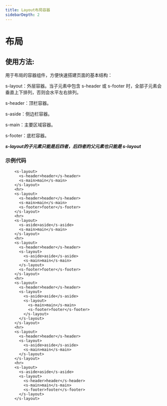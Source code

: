 ```yaml
---
title: Layout布局容器
sidebarDepth: 2
---
```


# 布局

## 使用方法:

用于布局的容器组件，方便快速搭建页面的基本结构：

s-layout：外层容器。当子元素中包含 s-header 或 s-footer 时，全部子元素会垂直上下排列，否则会水平左右排列。

s-header：顶栏容器。

s-aside：侧边栏容器。

s-main：主要区域容器。

s-footer：底栏容器。

***s-layout的子元素只能是后四者，后四者的父元素也只能是 s-layout***

 <layout-demo></layout-demo>

### 示例代码
```
    <s-layout>
      <s-header>header</s-header>
      <s-main>main</s-main>
    </s-layout>
    <hr>
    <s-layout>
      <s-header>header</s-header>
      <s-main>main</s-main>
      <s-footer>footer</s-footer>
    </s-layout>
    <hr>
    <s-layout>
      <s-aside>aside</s-aside>
      <s-main>main</s-main>
    </s-layout>
    <hr>
    <s-layout>
      <s-header>header</s-header>
      <s-layout>
        <s-aside>aside</s-aside>
        <s-main>main</s-main>
      </s-layout>
      <s-footer>footer</s-footer>
    </s-layout>
    <hr>
    <s-layout>
      <s-header>header</s-header>
      <s-layout>
        <s-aside>aside</s-aside>
        <s-layout>
          <s-main>main</s-main>
          <s-footer>footer</s-footer>
        </s-layout>
      </s-layout>
    </s-layout>
    <hr>
    <s-layout>
      <s-header>header</s-header>
      <s-layout>
        <s-aside>aside</s-aside>
        <s-main>main</s-main>
      </s-layout>
    </s-layout>
    <hr>
    <s-layout>
      <s-aside>aside</s-aside>
      <s-layout>
        <s-header>header</s-header>
        <s-main>main</s-main>
        <s-footer>footer</s-footer>
      </s-layout>
    </s-layout>
```

